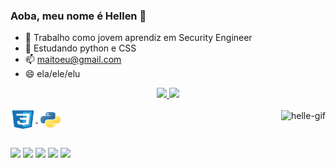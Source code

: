 ### Aoba, meu nome é Hellen 👋


- 🔭 Trabalho como jovem aprendiz em Security Engineer
- 🌱 Estudando python e CSS
- 📫 maitoeu@gmail.com
- 😄 ela/ele/elu

<div align="center">
  <a href="https://github.com/4allen">
  <img height="180em" src="https://github-readme-stats.vercel.app/api?username=4allen&show_icons=false&theme=dark&include_all_commits=true&count_private=true"/>
  <img height="180em" src="https://github-readme-stats.vercel.app/api/top-langs/?username=4allen&layout=compact&langs_count=7&theme=dark"/>
</div>
<div style="display: inline_block"><br>
  <img align="center" alt="helle-CSS" height="30" width="40" src="https://raw.githubusercontent.com/devicons/devicon/master/icons/css3/css3-original.svg">
  <img align="center" alt="helle-Python" height="30" width="40" src="https://raw.githubusercontent.com/devicons/devicon/master/icons/python/python-original.svg">
  <img align="right" alt="helle-gif" src="file:///C:/Users/maito/Downloads/Webp.net-gifmaker.gif">
</div>
  
  ##
 
<div> 
  <a href="https://www.youtube.com/channel/UCaH3u74K3fj2q7dpx8cIEOg" target="_blank"><img src="https://img.shields.io/badge/YouTube-FF0000?style=for-the-badge&logo=youtube&logoColor=white" target="_blank"></a>
  <a href="https://instagram.com/is4allen" target="_blank"><img src="https://img.shields.io/badge/-Instagram-%23E4405F?style=for-the-badge&logo=instagram&logoColor=white" target="_blank"></a>
 	<a href="https://www.twitch.tv/eoallen_" target="_blank"><img src="https://img.shields.io/badge/Twitch-9146FF?style=for-the-badge&logo=twitch&logoColor=white" target="_blank"></a>
  <a href = "mailto:maitoeu@gmail.com"><img src="https://img.shields.io/badge/-Gmail-%23333?style=for-the-badge&logo=gmail&logoColor=white" target="_blank"></a>
  <a href="https://www.linkedin.com/in/hellen-atanasio-883953221/" target="_blank"><img src="https://img.shields.io/badge/-LinkedIn-%230077B5?style=for-the-badge&logo=linkedin&logoColor=black" target="_blank"></a> 
 
</div>
